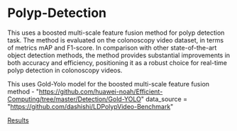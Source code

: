 # Polyp-Detection
This uses a boosted multi-scale feature fusion method for polyp detection task. The method is evaluated on the colonoscopy video dataset, in terms of metrics mAP and F1-score. In comparison with other state-of-the-art object detection methods, the method provides substantial improvements in both accuracy and efficiency, positioning it as a robust choice for real-time polyp detection in colonoscopy videos.

This uses Gold-Yolo model for the boosted multi-scale feature fusion method - "https://github.com/huawei-noah/Efficient-Computing/tree/master/Detection/Gold-YOLO"
data_source = "https://github.com/dashishi/LDPolypVideo-Benchmark"

[Results](Results)